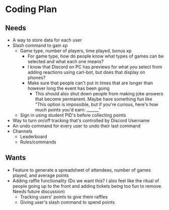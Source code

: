 # Coding Plan 
## Needs
* A way to store data for each user
* Slash command to gain xp
   * Game type, number of players, time played, bonus xp
       * For game type, how do people know what types of games can be selected and what each one means?
       * I know that Discord on PC has previews for what you select from adding reactions using carl-bot, but does that display on phones?
       * Make sure that people can't put in times that are longer than however long the event has been going 
           * This should also shut down people from making joke answers that become permanent. Maybe have something fun like "This option is impossible, but if you're curious, here's how much points you'd earn: ______"
   * Sign in using student PID's before collecting points
* Way to turn on/off tracking that's controlled by Discord Username
* An undo command for every user to undo their last command
* Channels
   * Leaderboard
   * Rules/commands 

## Wants
* Feature to generate a spreadsheet of attendees, number of games played, and average points
* Adding raffle functionality (Do we want this? I also feel like the ritual of people going up to the front and adding tickets being too fun to remove. Needs future discussion) 
   * Tracking users' points to give them raffles
   * Giving user's slash command to spend points
